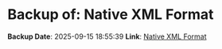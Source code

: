 # Backup of: Native XML Format

**Backup Date**: 2025-09-15 18:55:39
**Link**: [Native XML Format](https://przemienniki.net/export/rxf.xml)
